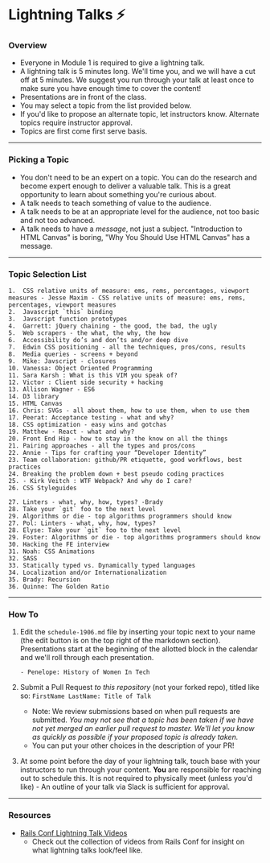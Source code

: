 # Lightning Talks :zap:

### Overview

* Everyone in Module 1 is required to give a lightning talk.
* A lightning talk is 5 minutes long. We'll time you, and we will have a cut off at 5 minutes. We suggest you run through your talk at least once to make sure you have enough time to cover the content!
* Presentations are in front of the class.
* You may select a topic from the list provided below.
* If you'd like to propose an alternate topic, let instructors know. Alternate topics require instructor approval.
* Topics are first come first serve basis.

---

### Picking a Topic

* You don't need to be an expert on a topic. You can do the research and become expert enough to deliver a valuable talk. This is a great opportunity to learn about something you're curious about.
* A talk needs to teach something of value to the audience.
* A talk needs to be at an appropriate level for the audience, not too basic and not too advanced.
* A talk needs to have a *message*, not just a subject. "Introduction to HTML Canvas" is boring, "Why You Should Use HTML Canvas" has a message.

---

### Topic Selection List
```
1.  CSS relative units of measure: ems, rems, percentages, viewport measures - Jesse Maxim - CSS relative units of measure: ems, rems, percentages, viewport measures
2.  Javascript `this` binding
3.  Javscript function prototypes
4.  Garrett: jQuery chaining - the good, the bad, the ugly
5.  Web scrapers - the what, the why, the how
6.  Accessibility do’s and don’ts and/or deep dive
7.  Edwin CSS positioning - all the techniques, pros/cons, results
8.  Media queries - screens + beyond
9.  Mike: Javscript - closures
10. Vanessa: Object Oriented Programming
11. Sara Karsh : What is this VIM you speak of?
12. Victor : Client side security + hacking
13. Allison Wagner - ES6
14. D3 library
15. HTML Canvas
16. Chris: SVGs - all about them, how to use them, when to use them
17. Peerat: Acceptance testing - what and why?
18. CSS optimization - easy wins and gotchas
19. Matthew - React - what and why?
20. Front End Hip - how to stay in the know on all the things
21. Pairing approaches - all the types and pros/cons
22. Annie - Tips for crafting your “Developer Identity”
23. Team collaboration: github/PR etiquette, good workflows, best practices
24. Breaking the problem down + best pseudo coding practices
25. - Kirk Veitch : WTF Webpack? And why do I care?
26. CSS Styleguides

27. Linters - what, why, how, types? -Brady
28. Take your `git` foo to the next level
29. Algorithms or die - top algorithms programmers should know
27. Pol: Linters - what, why, how, types?
28. Elyse: Take your `git` foo to the next level
29. Foster: Algorithms or die - top algorithms programmers should know
30. Hacking the FE interview
31. Noah: CSS Animations
32. SASS
33. Statically typed vs. Dynamically typed languages
34. Localization and/or Internationalization
35. Brady: Recursion
36. Quinne: The Golden Ratio
```

---

### How To

1. Edit the `schedule-1906.md` file by inserting your topic next to your name (the edit button is on the top right of the markdown section). Presentations start at the beginning of the allotted block in the calendar and we'll roll through each presentation.

	```
	- Penelope: History of Women In Tech
	```

2. Submit a Pull Request *to this repository* (not your forked repo), titled like so: `FirstName LastName: Title of Talk`

	* Note: We review submissions based on when pull requests are submitted. *You may not see that a topic has been taken if we have not yet merged an earlier pull request to master. We'll let you know as quickly as possible if your proposed topic is already taken.*
	* You can put your other choices in the description of your PR!

3. At some point before the day of your lightning talk, touch base with your instructors to run through your content. **You** are responsible for reaching out to schedule this. It is not required to physically meet (unless you'd like) - An outline of your talk via Slack is sufficient for approval.

----

### Resources
* [Rails Conf Lightning Talk Videos](https://www.youtube.com/watch?v=DHHHnPwSY5I)
	- Check out the collection of videos from Rails Conf for insight on what lightning talks look/feel like.
